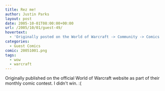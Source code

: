 ```yaml
---
title: Rez me!
author: Justin Parks
layout: post
date: 2005-10-01T08:00:00+00:00
url: /2005/10/01/guest-49/
hovertext:
  - 'Originally posted on the World of Warcraft -> Community -> Comics pages'
categories:
  - Guest Comics
comic: 20051001.png
tags:
  - wow
  - warcraft
---
```

Originally published on the official World of Warcraft website as part of their monthly comic contest. I didn't win.  :(